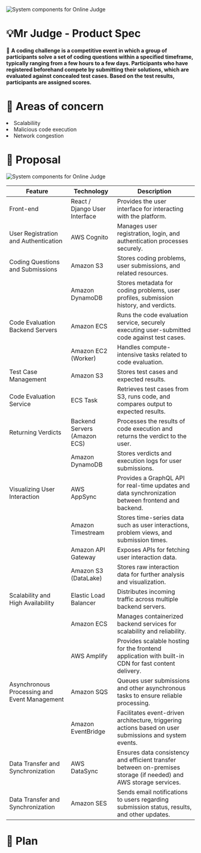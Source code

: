 <img src="https://github.com/VikkiSinghs/oj/assets/68416943/4cfefc57-0594-4ef0-890e-ba7c70e54009" alt="System components for Online Judge">
<h1>💡Mr Judge - Product Spec</h1>
🤔 <b>A coding challenge is a competitive event in which a group of participants solve a set of coding questions within a specified timeframe, typically ranging from a few hours to a few days. Participants who have registered beforehand compete by submitting their solutions, which are
evaluated against concealed test cases. Based on the test results, participants are assigned scores.</b>

<h1>👀 Areas of concern</h1>
<li>Scalabiliity</li>
<li>Malicious code execution</li>
<li>Network congestion</li>

<h1>💭 Proposal</h1>
<img src="https://github.com/VikkiSinghs/oj/assets/68416943/4cfefc57-0594-4ef0-890e-ba7c70e54009" alt="System components for Online Judge">

<table>
  <thead>
    <tr>
      <th>Feature</th>
      <th>Technology</th>
      <th>Description</th>
    </tr>
  </thead>
  <tbody>
    <tr>
      <td>Front-end</td>
      <td>React / Django User Interface</td>
      <td>Provides the user interface for interacting with the platform.</td>
    </tr>
    <tr>
      <td>User Registration and Authentication</td>
      <td>AWS Cognito</td>
      <td>Manages user registration, login, and authentication processes securely.</td>
    </tr>
    <tr>
      <td>Coding Questions and Submissions</td>
      <td  >Amazon S3</td>
      <td>Stores coding problems, user submissions, and related resources.</td>
    </tr>
    <tr>
      <td> </td>
      <td>Amazon DynamoDB</td>
      <td>Stores metadata for coding problems, user profiles, submission history, and verdicts.</td>
    </tr>
    <tr>
      <td>Code Evaluation Backend Servers</td>
      <td  >Amazon ECS</td>
      <td>Runs the code evaluation service, securely executing user-submitted code against test cases.</td>
    </tr>
    <tr>
      <td> </td>
      <td>Amazon EC2 (Worker)</td>
      <td>Handles compute-intensive tasks related to code evaluation.</td>
    </tr>
    <tr>
      <td>Test Case Management</td>
      <td>Amazon S3</td>
      <td>Stores test cases and expected results.</td>
    </tr>
    <tr>
      <td>Code Evaluation Service</td>
      <td>ECS Task</td>
      <td>Retrieves test cases from S3, runs code, and compares output to expected results.</td>
    </tr>
    <tr>
      <td>Returning Verdicts</td>
      <td  >Backend Servers (Amazon ECS)</td>
      <td>Processes the results of code execution and returns the verdict to the user.</td>
    </tr>
    <tr>
      <td> </td>
      <td>Amazon DynamoDB</td>
      <td>Stores verdicts and execution logs for user submissions.</td>
    </tr>
    <tr>
      <td>Visualizing User Interaction</td>
      <td >AWS AppSync</td>
      <td>Provides a GraphQL API for real-time updates and data synchronization between frontend and backend.</td>
    </tr>
    <tr>
      <td> </td>
      <td>Amazon Timestream</td>
      <td>Stores time-series data such as user interactions, problem views, and submission times.</td>
    </tr>
    <tr>
      <td> </td>
      <td>Amazon API Gateway</td>
      <td>Exposes APIs for fetching user interaction data.</td>
    </tr>
    <tr>
      <td> </td>
      <td>Amazon S3 (DataLake)</td>
      <td>Stores raw interaction data for further analysis and visualization.</td>
    </tr>
    <tr>
      <td>Scalability and High Availability</td>
      <td>Elastic Load Balancer</td>
      <td>Distributes incoming traffic across multiple backend servers.</td>
    </tr>
    <tr>
      <td> </td>
      <td>Amazon ECS</td>
      <td>Manages containerized backend services for scalability and reliability.</td>
    </tr>
    <tr>
      <td> </td>
      <td>AWS Amplify</td>
      <td>Provides scalable hosting for the frontend application with built-in CDN for fast content delivery.</td>
    </tr>
    <tr>
      <td>Asynchronous Processing and Event Management</td>
      <td  >Amazon SQS</td>
      <td>Queues user submissions and other asynchronous tasks to ensure reliable processing.</td>
    </tr>
    <tr>
      <td> </td>
      <td>Amazon EventBridge</td>
      <td>Facilitates event-driven architecture, triggering actions based on user submissions and system events.</td>
    </tr>
    <tr>
      <td>Data Transfer and Synchronization</td>
      <td>AWS DataSync</td>
      <td>Ensures data consistency and efficient transfer between on-premises storage (if needed) and AWS storage services.</td>
    </tr>
    <tr>
      <td>Data Transfer and Synchronization</td>
      <td>Amazon SES</td>
      <td>Sends email notifications to users regarding submission status, results, and other updates.</td>
    </tr>
  </tbody>
</table>

<h1>🛫 Plan</h1>
